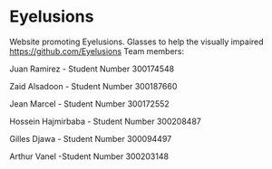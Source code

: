 # Eyelusions
Website promoting Eyelusions. Glasses to help the visually impaired
https://github.com/Eyelusions
Team members:

Juan Ramirez - Student Number 300174548

Zaid Alsadoon - Student Number 300187660

Jean Marcel - Student Number 300172552

Hossein Hajmirbaba - Student Number 300208487

Gilles Djawa - Student Number 300094497

Arthur 	Vanel -Student Number 300203148